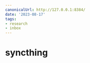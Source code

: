 ```yaml
---
canonicalUrl: http://127.0.0.1:8384/
date: '2023-08-17'
tags:
- research
- inbox
---
```


# syncthing